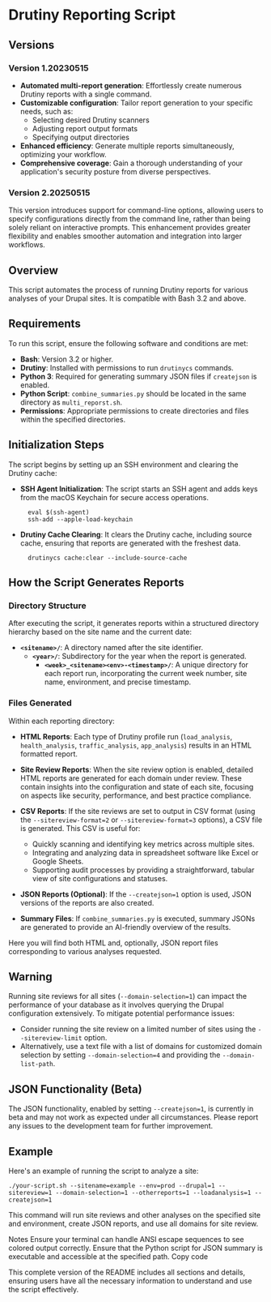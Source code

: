 # Drutiny Reporting Script

## Versions

### Version 1.20230515

- **Automated multi-report generation**: Effortlessly create numerous Drutiny reports with a single command.
- **Customizable configuration**: Tailor report generation to your specific needs, such as:
  - Selecting desired Drutiny scanners
  - Adjusting report output formats
  - Specifying output directories
- **Enhanced efficiency**: Generate multiple reports simultaneously, optimizing your workflow.
- **Comprehensive coverage**: Gain a thorough understanding of your application's security posture from diverse perspectives.

### Version 2.20250515

This version introduces support for command-line options, allowing users to specify configurations directly from the command line, rather than being solely reliant on interactive prompts. This enhancement provides greater flexibility and enables smoother automation and integration into larger workflows.

## Overview

This script automates the process of running Drutiny reports for various analyses of your Drupal sites. It is compatible with Bash 3.2 and above.

## Requirements

To run this script, ensure the following software and conditions are met:

- **Bash**: Version 3.2 or higher.
- **Drutiny**: Installed with permissions to run `drutinycs` commands.
- **Python 3**: Required for generating summary JSON files if `createjson` is enabled.
- **Python Script**: `combine_summaries.py` should be located in the same directory as `multi_reporst.sh`.
- **Permissions**: Appropriate permissions to create directories and files within the specified directories.

## Initialization Steps

The script begins by setting up an SSH environment and clearing the Drutiny cache:

- **SSH Agent Initialization**: The script starts an SSH agent and adds keys from the macOS Keychain for secure access operations.

  ```
    eval $(ssh-agent)
    ssh-add --apple-load-keychain
  ```   

- **Drutiny Cache Clearing**: It clears the Drutiny cache, including source cache, ensuring that reports are generated with the freshest data.

  ```
    drutinycs cache:clear --include-source-cache
  ```  

## How the Script Generates Reports

### Directory Structure

After executing the script, it generates reports within a structured directory hierarchy based on the site name and the current date:

- **`<sitename>/`**: A directory named after the site identifier.
  - **`<year>/`**: Subdirectory for the year when the report is generated.
    - **`<week>_<sitename><env>-<timestamp>/`**: A unique directory for each report run, incorporating the current week number, site name, environment, and precise timestamp.

### Files Generated

Within each reporting directory:

- **HTML Reports**: Each type of Drutiny profile run (`load_analysis`, `health_analysis`, `traffic_analysis`, `app_analysis`) results in an HTML formatted report.

- **Site Review Reports**: When the site review option is enabled, detailed HTML reports are generated for each domain under review. These contain insights into the configuration and state of each site, focusing on aspects like security, performance, and best practice compliance.

- **CSV Reports**: If the site reviews are set to output in CSV format (using the `--sitereview-format=2` or `--sitereview-format=3` options), a CSV file is generated. This CSV is useful for:
  - Quickly scanning and identifying key metrics across multiple sites.
  - Integrating and analyzing data in spreadsheet software like Excel or Google Sheets.
  - Supporting audit processes by providing a straightforward, tabular view of site configurations and statuses.

- **JSON Reports (Optional)**: If the `--createjson=1` option is used, JSON versions of the reports are also created.
- **Summary Files**: If `combine_summaries.py` is executed, summary JSONs are generated to provide an AI-friendly overview of the results.


Here you will find both HTML and, optionally, JSON report files corresponding to various analyses requested.

## Warning

Running site reviews for all sites (`--domain-selection=1`) can impact the performance of your database as it involves querying the Drupal configuration extensively. To mitigate potential performance issues:

- Consider running the site review on a limited number of sites using the `--sitereview-limit` option.
- Alternatively, use a text file with a list of domains for customized domain selection by setting `--domain-selection=4` and providing the `--domain-list-path`.

## JSON Functionality (Beta)

The JSON functionality, enabled by setting `--createjson=1`, is currently in beta and may not work as expected under all circumstances. Please report any issues to the development team for further improvement.

## Example

Here's an example of running the script to analyze a site:

```
./your-script.sh --sitename=example --env=prod --drupal=1 --sitereview=1 --domain-selection=1 --otherreports=1 --loadanalysis=1 --createjson=1
```

This command will run site reviews and other analyses on the specified site and environment, create JSON reports, and use all domains for site review.

Notes
Ensure your terminal can handle ANSI escape sequences to see colored output correctly.
Ensure that the Python script for JSON summary is executable and accessible at the specified path.
Copy code

This complete version of the README includes all sections and details, ensuring users have all the necessary information to understand and use the script effectively.
